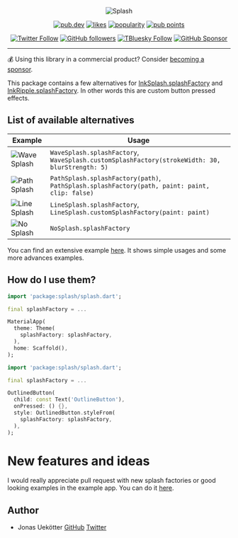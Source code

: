 <p align="center">
  <img src="https://raw.githubusercontent.com/ueman/splash/master/img/splash.png" max-height="100" alt="Splash" />
</p>

<p align="center">
  <a href="https://pub.dartlang.org/packages/splash"><img src="https://img.shields.io/pub/v/splash.svg" alt="pub.dev"></a>
  <a href="https://pub.dev/packages/splash/score"><img src="https://img.shields.io/pub/likes/splash" alt="likes"></a>
  <a href="https://pub.dev/packages/splash/score"><img src="https://img.shields.io/pub/popularity/splash" alt="popularity"></a>
  <a href="https://pub.dev/packages/splash/score"><img src="https://img.shields.io/pub/points/splash" alt="pub points"></a>
</p>

<p align="center">
  <a href="https://twitter.com/ue_man"><img src="https://img.shields.io/twitter/follow/ue_man?style=social" alt="Twitter Follow"></a>
  <a href="https://github.com/ueman"><img src="https://img.shields.io/github/followers/ueman?style=social" alt="GitHub followers"></a>
  <a href="https://bsky.app/profile/uekoetter.dev"><img src="https://img.shields.io/badge/Follow%20on%20Bluesky-08f" alt="TBluesky Follow"></a>
  <a href="https://github.com/sponsors/ueman"><img src="https://img.shields.io/badge/Sponsor-30363D?style=flat&logo=GitHub-Sponsors&logoColor=#EA4AAA" alt="GitHub Sponsor"></a>
</p>

---

💰 Using this library in a commercial product? Consider [becoming a sponsor](https://github.com/ueman#sponsor-me).

This package contains a few alternatives for [InkSplash.splashFactory](https://api.flutter.dev/flutter/material/InkSplash/splashFactory-constant.html)
and [InkRipple.splashFactory](https://api.flutter.dev/flutter/material/InkRipple/splashFactory-constant.html). In other words this are custom button pressed effects.

## List of available alternatives

| Example                                           | Usage  |
|-                                                  |-      |
| ![Wave Splash](https://raw.githubusercontent.com/ueman/splash/master/img/wave_splash.gif "Wave Splash") | `WaveSplash.splashFactory`, `WaveSplash.customSplashFactory(strokeWidth: 30, blurStrength: 5)` |
| ![Path Splash](https://raw.githubusercontent.com/ueman/splash/master/img/path_splash.gif "Path Splash") | `PathSplash.splashFactory(path)`, `PathSplash.splashFactory(path, paint: paint, clip: false)` |
| ![Line Splash](https://raw.githubusercontent.com/ueman/splash/master/img/line_splash.gif "Line Splash") | `LineSplash.splashFactory`, `LineSplash.customSplashFactory(paint: paint)` | 
| ![No Splash](https://raw.githubusercontent.com/ueman/splash/master/img/no_splash.gif "No Splash")       | `NoSplash.splashFactory` | 

You can find an extensive example [here](https://github.com/ueman/splash/blob/master/example/lib/main.dart).
It shows simple usages and some more advances examples.

## How do I use them?

```dart
import 'package:splash/splash.dart';

final splashFactory = ...

MaterialApp(
  theme: Theme(
    splashFactory: splashFactory,
  ),
  home: Scaffold(), 
);
```
```dart
import 'package:splash/splash.dart';

final splashFactory = ...

OutlinedButton(
  child: const Text('OutlineButton'),
  onPressed: () {},
  style: OutlinedButton.styleFrom(
    splashFactory: splashFactory,
  ),
);
```


# New features and ideas

I would really appreciate pull request with new splash factories or good looking examples in the example app. You can do it [here](https://github.com/ueman/splash).

## Author

- Jonas Uekötter [GitHub](https://github.com/ueman) [Twitter](https://twitter.com/ue_man)
